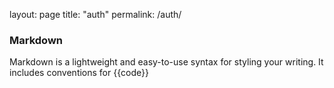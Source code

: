 layout: page
title: "auth"
permalink: /auth/

### Markdown

Markdown is a lightweight and easy-to-use syntax for styling your writing. It includes conventions for
{{code}}
